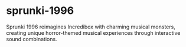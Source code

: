 # sprunki-1996
Sprunki 1996 reimagines Incredibox with charming musical monsters, creating unique horror-themed musical experiences through interactive sound combinations.
